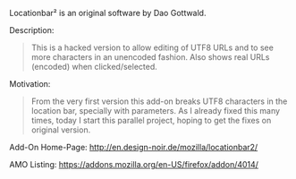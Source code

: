 Locationbar² is an original software by Dao Gottwald.

Description:
<blockquote>This is a hacked version to allow editing of UTF8 URLs and to see more characters in an unencoded fashion.
Also shows real URLs (encoded) when clicked/selected.</blockquote>

Motivation:
<blockquote>From the very first version this add-on breaks UTF8 characters in the location bar, specially with parameters.
As I already fixed this many times, today I start this parallel project, hoping to get the fixes on original version.</blockquote>

Add-On Home-Page:
http://en.design-noir.de/mozilla/locationbar2/

AMO Listing:
https://addons.mozilla.org/en-US/firefox/addon/4014/